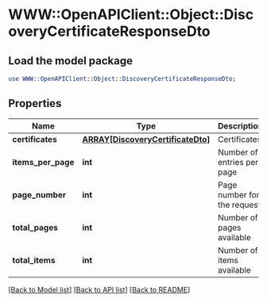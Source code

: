 # WWW::OpenAPIClient::Object::DiscoveryCertificateResponseDto

## Load the model package
```perl
use WWW::OpenAPIClient::Object::DiscoveryCertificateResponseDto;
```

## Properties
Name | Type | Description | Notes
------------ | ------------- | ------------- | -------------
**certificates** | [**ARRAY[DiscoveryCertificateDto]**](DiscoveryCertificateDto.md) | Certificates | 
**items_per_page** | **int** | Number of entries per page | 
**page_number** | **int** | Page number for the request | 
**total_pages** | **int** | Number of pages available | 
**total_items** | **int** | Number of items available | 

[[Back to Model list]](../README.md#documentation-for-models) [[Back to API list]](../README.md#documentation-for-api-endpoints) [[Back to README]](../README.md)


